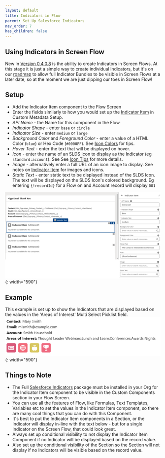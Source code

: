 ```yaml
---
layout: default
title: Indicators in Flow
parent: Set Up Salesforce Indicators
nav_order: 7
has_children: false
---
```


## Using Indicators in Screen Flow

New in [Version 0.4.0.8](/docs/release-notes/index.md#0408) is the ability to create Indicators in Screen Flows. At this stage it is just a simple way to create individual Indicators, but it's on our [roadmap](https://github.com/SFDO-Community/Salesforce-Indicators/issues/99) to allow full Indicator Bundles to be visible in Screen Flows at a later date, so at the moment we are just dipping our toes in Screen Flow!

## Setup

* Add the Indicator Item component to the Flow Screen
* Enter the fields similarly to how you would set up the [Indicator Item](../setup-salesforce-indicators/indicator-item/index.md) in Custom Metadata Setup. 
* *API Name* - the Name for this component in the Flow
* *Indicator Shape* - enter `base` or `circle`
* *Indicator Size* - enter `medium` or `large`
* *Background Color* and *Foreground Color* - enter a value of a HTML Color (`blue`) or Hex Code (`#0000FF`). See [Icon Colors](../setup-salesforce-indicators/indicator-item/icon-colors.md) for tips.
* *Hover Text* - enter the text that will be displayed on hover. 
* *Icon* - enter the name of an SLDS Icon to display as the Indicator (eg `standard:account`). See See [Icon Tips](../setup-salesforce-indicators/indicator-item/icon-tips.md) for more details.
* *Image* - alternatively enter a full URL of an icon image to display. See notes on [Indicator Item](../setup-salesforce-indicators/indicator-item/index.md) for images and icons.
* *Static Text* - enter static text to be displayed instead of the SLDS Icon. The text will be displayed on the SLDS Icon's colored background. Eg entering `{!recordId}` for a Flow on and Account record will display `001`

![Indicator Item Flow Setup](../images/setup/FlowSetupIndicatorItem.png){: width="590"}


## Example

This example is set up to show the Indicators that are displayed based on the values in the 'Areas of Interest' Multi Select Picklist field. 
![Example Indicator Items in Flow](../images/setup/FlowScreen.png){: width="590"}

## Things to Note

* The Full [Salesforce Indicators](../install-salesforce-indicators/index.md) package must be installed in your Org for the Indicator Item component to be visible in the Custom Components section in your Flow Screen. 
* You can use all the features of Flow, like Formulas, Text Templates, Variables etc to set the values in the Indicator Item component, so there are many cool things that you can do with this Component. 
* It's best to put the Indicator Item components in a Section, or the Indicator will display in-line with the text below - but for a single Indicator on the Screen Flow, that could look great. 
* Always set up conditional visibility to not display the Indicator Item Component if no Indicator will be displayed based on the record value. 
* Also set up the conditional visibility of the Section so the Section will not display if no Indicators will be visible based on the record value. 
